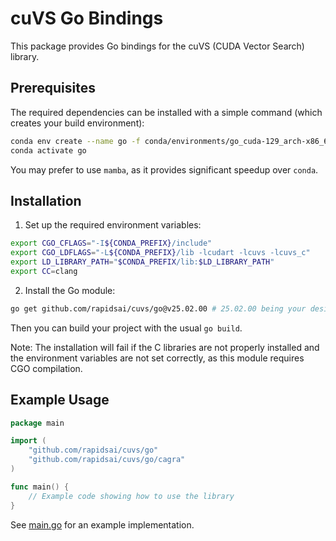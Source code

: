 # cuVS Go Bindings

This package provides Go bindings for the cuVS (CUDA Vector Search) library.

## Prerequisites

The required dependencies can be installed with a simple command (which creates your build environment):

```bash
conda env create --name go -f conda/environments/go_cuda-129_arch-x86_64.yaml
conda activate go
```
You may prefer to use `mamba`, as it provides significant speedup over `conda`.

## Installation

1. Set up the required environment variables:
```bash
export CGO_CFLAGS="-I${CONDA_PREFIX}/include"
export CGO_LDFLAGS="-L${CONDA_PREFIX}/lib -lcudart -lcuvs -lcuvs_c"
export LD_LIBRARY_PATH="$CONDA_PREFIX/lib:$LD_LIBRARY_PATH"
export CC=clang
```

2. Install the Go module:
```bash
go get github.com/rapidsai/cuvs/go@v25.02.00 # 25.02.00 being your desired version, selected from https://github.com/rapidsai/cuvs/tags
```
Then you can build your project with the usual `go build`.

Note: The installation will fail if the C libraries are not properly installed and the environment variables are not set correctly, as this module requires CGO compilation.

## Example Usage

```go
package main

import (
    "github.com/rapidsai/cuvs/go"
    "github.com/rapidsai/cuvs/go/cagra"
)

func main() {
    // Example code showing how to use the library
}
```
See [main.go](./main.go) for an example implementation.
